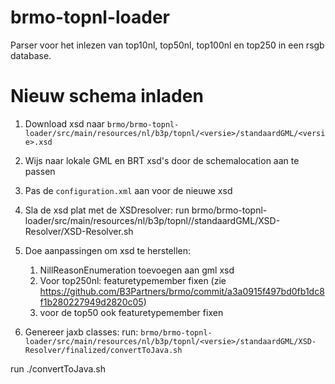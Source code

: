 # brmo-topnl-loader

Parser voor het inlezen van top10nl, top50nl, top100nl en top250 in een rsgb database.

# Nieuw schema inladen

1. Download xsd naar `brmo/brmo-topnl-loader/src/main/resources/nl/b3p/topnl/<versie>/standaardGML/<versie>.xsd`
2. Wijs naar lokale GML en BRT xsd's door de schemalocation aan te passen
2. Pas de `configuration.xml` aan voor de nieuwe xsd
3. Sla de xsd plat met de XSDresolver: run brmo/brmo-topnl-loader/src/main/resources/nl/b3p/topnl/<versie>/standaardGML/XSD-Resolver/XSD-Resolver.sh
4. Doe aanpassingen om xsd te herstellen:
   1. NillReasonEnumeration toevoegen aan gml xsd
   2. Voor top250nl: featuretypemember fixen (zie  https://github.com/B3Partners/brmo/commit/a3a0915f497bd0fb1dc8f1b280227949d2820c05)
   3. voor de top50 ook featuretypemember fixen

5. Genereer jaxb classes: run: `brmo/brmo-topnl-loader/src/main/resources/nl/b3p/topnl/<versie>/standaardGML/XSD-Resolver/finalized/convertToJava.sh`


run ./convertToJava.sh